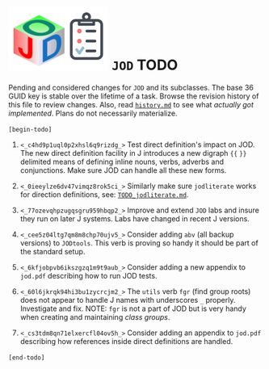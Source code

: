 
![jod todo list](todo_jod.png) `JOD` TODO
=========================================

Pending and considered changes for `JOD` and its subclasses.
The base 36 GUID key is stable over the lifetime of a task.
Browse the revision history of this file to review changes.
Also, read [`history.md`](https://github.com/bakerjd99/jod/blob/master/jod/history.md)
to see what *actually got implemented*. Plans do not necessarily materialize.

`[begin-todo]`

1. `<_c4hd9p1uql0p2xhsl6q9rizdg_>` Test direct definition's impact on JOD. The new direct definition facility in J introduces a new digraph `{{` `}}` delimited means of defining inline nouns, verbs, adverbs and conjunctions. Make sure JOD can handle all these new forms.

2. `<_0ieeylze6dv47vimqz8rok5ci_>` Similarly make sure `jodliterate` works for direction definitions, see:  [`TODO_jodliterate.md`](https://github.com/bakerjd99/jacks/blob/master/jodliterate/TODO_jodliterate.md).

3. `<_77ozevqhpzugqsgru959hbqp2_>` Improve and extend `JOD` labs and insure they run on later J systems. Labs have changed in recent J versions.

4. `<_cee5z04ltg7qm8m8chp70ujv5_>` Consider adding `abv` (all backup versions) to `JODtools`. This verb is proving so handy it should be part of the standard setup.

5. `<_6kfjobpvb6ikszgzq1m9t9aub_>` Consider adding a new appendix to `jod.pdf` describing how to run JOD tests.

6. `<_60l6jkrqk94hi3bu1zycrcjm2_>` The `utils` verb `fgr` (find group roots) does not appear to handle J names with underscores `_` properly. Investigate and fix. NOTE: `fgr` is not a part of JOD but is very handy when creating and maintaining *class groups*.

7. `<_cs3tdm8qn71elxercfl04ov5h_>` Consider adding an appendix to `jod.pdf` describing how references inside direct definitions are handled.

`[end-todo]`
